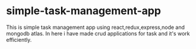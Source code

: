 # simple-task-management-app
 This is simple task management app using react,redux,express,node and mongodb atlas. In here i have made crud applications for task and it's work efficiently. 
